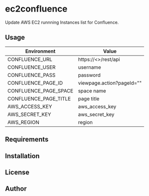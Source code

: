 # ec2confluence

Update AWS EC2 runnning Instances list for Confluence.

## Usage

| Environment | Value |
| ----------- | ----- |
| CONFLUENCE_URL | https://<<confluenceurl>>/rest/api |
| CONFLUENCE_USER | username |
| CONFLUENCE_PASS | password |
| CONFLUENCE_PAGE_ID | viewpage.action?pageId="<pageid>" |
| CONFLUENCE_PAGE_SPACE | space name |
| CONFLUENCE_PAGE_TITLE | page title |
| AWS_ACCESS_KEY | aws_access_key |
| AWS_SECRET_KEY | aws_secret_key |
| AWS_REGION | region |


## Requirements

## Installation

## License

## Author
